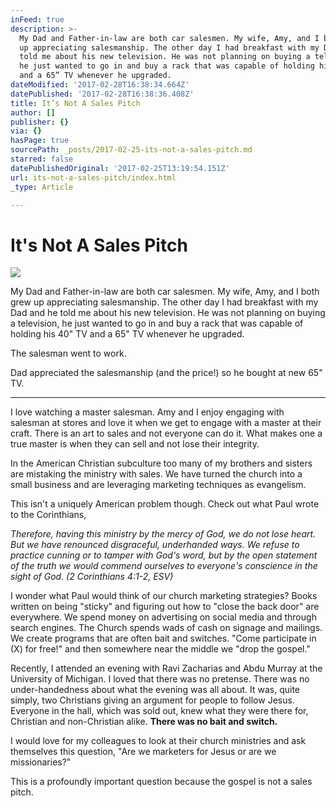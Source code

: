 ```yaml
---
inFeed: true
description: >-
  My Dad and Father-in-law are both car salesmen. My wife, Amy, and I both grew
  up appreciating salesmanship. The other day I had breakfast with my Dad and he
  told me about his new television. He was not planning on buying a television,
  he just wanted to go in and buy a rack that was capable of holding his 40” TV
  and a 65” TV whenever he upgraded.
dateModified: '2017-02-28T16:38:34.664Z'
datePublished: '2017-02-28T16:38:36.408Z'
title: It’s Not A Sales Pitch
author: []
publisher: {}
via: {}
hasPage: true
sourcePath: _posts/2017-02-25-its-not-a-sales-pitch.md
starred: false
datePublishedOriginal: '2017-02-25T13:19:54.151Z'
url: its-not-a-sales-pitch/index.html
_type: Article

---
```

# It's Not A Sales Pitch
![](https://imgflo.herokuapp.com/graph/2b2431f8e7ba7b0/9979ddb769e455aa01e61e0ebd66258e/croprotate.jpg?cropheight=3263&cropwidth=3871&degrees=0&input=https%3A%2F%2Fthe-grid-user-content.s3-us-west-2.amazonaws.com%2F5c957430-d5b9-4c48-bed9-b2a06d1aa93e.jpg&x=0&y=0)

My Dad and Father-in-law are both car salesmen. My wife, Amy, and I both grew up appreciating salesmanship. The other day I had breakfast with my Dad and he told me about his new television. He was not planning on buying a television, he just wanted to go in and buy a rack that was capable of holding his 40" TV and a 65" TV whenever he upgraded.

The salesman went to work.

Dad appreciated the salesmanship (and the price!) so he bought at new 65" TV.

---

I love watching a master salesman. Amy and I enjoy engaging with salesman at stores and love it when we get to engage with a master at their craft. There is an art to sales and not everyone can do it. What makes one a true master is when they can sell and not lose their integrity.

In the American Christian subculture too many of my brothers and sisters are mistaking the ministry with sales. We have turned the church into a small business and are leveraging marketing techniques as evangelism.

This isn't a uniquely American problem though. Check out what Paul wrote to the Corinthians,

_Therefore, having this ministry by the mercy of God, we do not lose heart. But we have renounced disgraceful, underhanded ways. We refuse to practice cunning or to tamper with God's word, but by the open statement of the truth we would commend ourselves to everyone's conscience in the sight of God. (2 Corinthians 4:1-2, ESV)_

I wonder what Paul would think of our church marketing strategies? Books written on being "sticky" and figuring out how to "close the back door" are everywhere. We spend money on advertising on social media and through search engines. The Church spends wads of cash on signage and mailings. We create programs that are often bait and switches. "Come participate in (X) for free!" and then somewhere near the middle we "drop the gospel."

Recently, I attended an evening with Ravi Zacharias and Abdu Murray at the University of Michigan. I loved that there was no pretense. There was no under-handedness about what the evening was all about. It was, quite simply, two Christians giving an argument for people to follow Jesus. Everyone in the hall, which was sold out, knew what they were there for, Christian and non-Christian alike. **There was no bait and switch.**

I would love for my colleagues to look at their church ministries and ask themselves this question, "Are we marketers for Jesus or are we missionaries?"

This is a profoundly important question because the gospel is not a sales pitch.